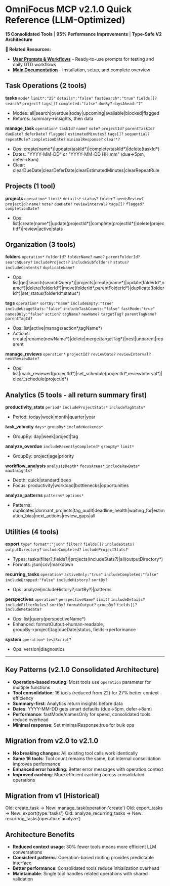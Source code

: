 # OmniFocus MCP v2.1.0 Quick Reference (LLM-Optimized)

**15 Consolidated Tools** | **95% Performance Improvements** | **Type-Safe V2 Architecture**

**📖 Related Resources:**
- **[User Prompts & Workflows](../prompts/README.md)** - Ready-to-use prompts for testing and daily GTD workflows
- **[Main Documentation](../README.md)** - Installation, setup, and complete overview

## Task Operations (2 tools)

**tasks** `mode*` `limit*:"25"` `details*:"false"` `fastSearch*:"true"` `fields[]?` `search?` `project?` `tags[]?` `completed:"false"` `dueBy?` `daysAhead:"7"`
- Modes: all|search|overdue|today|upcoming|available|blocked|flagged
- Returns: summary→insights, then data

**manage_task** `operation*` `taskId?` `name?` `note?` `projectId?` `parentTaskId?` `dueDate?` `deferDate?` `flagged?` `estimatedMinutes?` `tags[]?` `sequential?` `repeatRule?` `completionDate?` `minimalResponse?` `clear*?`
- Ops: create(name*)|update(taskId*)|complete(taskId*)|delete(taskId*)
- Dates: "YYYY-MM-DD" or "YYYY-MM-DD HH:mm" (due→5pm, defer→8am)
- Clear: clearDueDate|clearDeferDate|clearEstimatedMinutes|clearRepeatRule

## Projects (1 tool)

**projects** `operation*` `limit*` `details*` `status?` `folder?` `needsReview?` `projectId?` `name?` `note?` `dueDate?` `reviewInterval?` `tags[]?` `flagged?` `completionDate?`
- Ops: list|create(name*)|update(projectId*)|complete(projectId*)|delete(projectId*)|review|active|stats

## Organization (3 tools)

**folders** `operation*` `folderId?` `folderName?` `name?` `parentFolderId?` `searchQuery?` `includeProjects?` `includeSubfolders?` `status?` `includeContents?` `duplicateName?`
- Ops: list|get|search(searchQuery*)|projects|create(name*)|update(folderId*,name*)|delete(folderId*)|move(folderId*,parentFolderId*)|duplicate(folderId*)|set_status(folderId*,status*)

**tags** `operation*` `sortBy:"name"` `includeEmpty:"true"` `includeUsageStats:"false"` `includeTaskCounts:"false"` `fastMode:"true"` `namesOnly:"false"` `action?` `tagName?` `newName?` `targetTag?` `parentTagName?` `parentTagId?`
- Ops: list|active|manage(action*,tagName*)
- Actions: create|rename(newName*)|delete|merge(targetTag*)|nest|unparent|reparent

**manage_reviews** `operation*` `projectId?` `reviewDate?` `reviewInterval?` `nextReviewDate?`
- Ops: list|mark_reviewed(projectId*)|set_schedule(projectId*,reviewInterval*)|clear_schedule(projectId*)

## Analytics (5 tools - all return summary first)

**productivity_stats** `period*` `includeProjectStats*` `includeTagStats*`
- Period: today|week|month|quarter|year

**task_velocity** `days*` `groupBy*` `includeWeekends*`
- GroupBy: day|week|project|tag

**analyze_overdue** `includeRecentlyCompleted*` `groupBy*` `limit*`
- GroupBy: project|age|priority

**workflow_analysis** `analysisDepth*` `focusAreas*` `includeRawData*` `maxInsights*`
- Depth: quick|standard|deep
- Focus: productivity|workload|bottlenecks|opportunities

**analyze_patterns** `patterns*` `options*`
- Patterns: duplicates|dormant_projects|tag_audit|deadline_health|waiting_for|estimation_bias|next_actions|review_gaps|all

## Utilities (4 tools)

**export** `type*` `format*:"json"` `filter?` `fields[]?` `includeStats?` `outputDirectory?` `includeCompleted?` `includeProjectStats?`
- Types: tasks(filter?,fields?)|projects(includeStats?)|all(outputDirectory*)
- Formats: json|csv|markdown

**recurring_tasks** `operation*` `activeOnly:"true"` `includeCompleted:"false"` `includeDropped:"false"` `includeHistory?` `sortBy?`
- Ops: analyze(includeHistory?,sortBy?)|patterns

**perspectives** `operation*` `perspectiveName?` `limit?` `includeDetails?` `includeFilterRules?` `sortBy?` `formatOutput?` `groupBy?` `fields[]?` `includeMetadata?`
- Ops: list|query(perspectiveName*)
- Enhanced: formatOutput→human-readable, groupBy→project|tag|dueDate|status, fields→performance

**system** `operation*` `testScript?`
- Ops: version|diagnostics

---

## Key Patterns (v2.1.0 Consolidated Architecture)

- **Operation-based routing**: Most tools use `operation` parameter for multiple functions
- **Tool consolidation**: 16 tools (reduced from 22) for 27% better context efficiency
- **Summary-first**: Analytics return insights before data
- **Dates**: YYYY-MM-DD gets smart defaults (due→5pm, defer→8am)  
- **Performance**: fastMode/namesOnly for speed, consolidated tools reduce overhead
- **Minimal response**: Set minimalResponse:true for bulk ops

## Migration from v2.0 to v2.1.0

- **No breaking changes**: All existing tool calls work identically
- **Same 16 tools**: Tool count remains the same, but internal consolidation improves performance
- **Enhanced error handling**: Better error messages with operation context
- **Improved caching**: More efficient caching across consolidated operations

## Migration from v1 (Historical)

Old: create_task → New: manage_task(operation:'create')
Old: export_tasks → New: export(type:'tasks')
Old: analyze_recurring_tasks → New: recurring_tasks(operation:'analyze')

## Architecture Benefits

- **Reduced context usage**: 30% fewer tools means more efficient LLM conversations
- **Consistent patterns**: Operation-based routing provides predictable interface
- **Better performance**: Consolidated tools reduce initialization overhead
- **Maintainable**: Single tool handles related operations with shared validation
